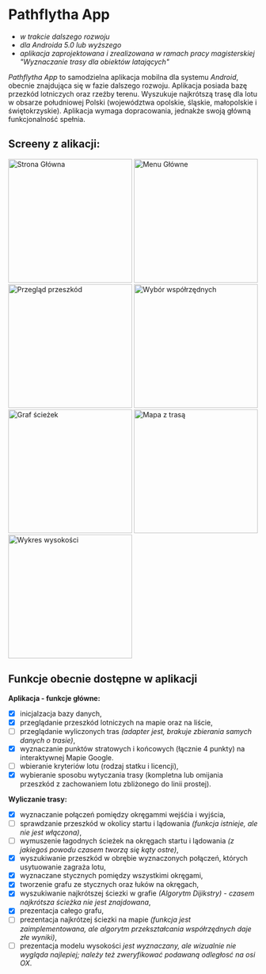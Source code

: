 # Pathflytha App

- *w trakcie dalszego rozwoju*
- *dla Androida 5.0 lub wyższego*
- *aplikacja zaprojektowana i zrealizowana w ramach pracy magisterskiej "Wyznaczanie trasy dla obiektów latających"*

*Pathflytha  App* to samodzielna aplikacja mobilna dla systemu *Android*, obecnie znajdująca się w fazie dalszego rozwoju.
Aplikacja posiada bazę przezkód lotniczych oraz rzeźby terenu. Wyszukuje najkrótszą trasę dla lotu w obsarze południowej Polski (województwa opolskie, śląskie, małopolskie i świętokrzyskie).
Aplikacja wymaga dopracowania, jednakże swoją główną funkcjonalność spełnia.

## Screeny z alikacji:
<img width="250" alt="Strona Główna" src="https://i.imgur.com/mWT9eNx.png"> <img width="250" alt="Menu Główne" src="https://i.imgur.com/CKzN8z8.png">
<img width="250" alt="Przegląd przeszkód" src="https://i.imgur.com/X2klSyp.png"> <img width="250" alt="Wybór współrzędnych" src="https://i.imgur.com/5xWZSo9.png">
<img width="250" alt="Graf ścieżek" src="https://i.imgur.com/sXTet6C.png"> <img width="250" alt="Mapa z trasą" src="https://i.imgur.com/hbhtAlO.png"> <img width="250" alt="Wykres wysokości" src="https://i.imgur.com/oYGpVef.png">

## Funkcje obecnie dostępne w aplikacji
**Aplikacja - funkcje główne:**
- [x] inicjalzacja bazy danych,
- [x] przeglądanie przeszkód lotniczych na mapie oraz na liście,
- [ ] przeglądanie wyliczonych tras *(adapter jest, brakuje zbierania samych danych o trasie)*,
- [x] wyznaczanie punktów stratowych i końcowych (łącznie 4 punkty) na interaktywnej Mapie Google.
- [ ] wbieranie kryteriów lotu (rodzaj statku i licencji),
- [x] wybieranie sposobu wytyczania trasy (kompletna lub omijania przeszkód z zachowaniem lotu zbliżonego do linii prostej).

**Wyliczanie trasy:**
- [x] wyznaczanie połączeń pomiędzy okręgammi wejśćia i wyjścia,
- [ ] sprawdzanie przeszkód w okolicy startu i lądowania *(funkcja istnieje, ale nie jest włączona)*,
- [ ] wymuszenie łagodnych ścieżek na okręgach startu i lądowania *(z jakiegoś powodu czasem tworzą się kąty ostre)*,
- [x] wyszukiwanie przeszkód w obrębie wyznaczonych połączeń, których usytuowanie zagraża lotu,
- [x] wyznaczane stycznych pomiędzy wszystkimi okręgami,
- [x] tworzenie grafu ze stycznych oraz łuków na okręgach,
- [x] wyszukiwanie najkrótszej ściezki w grafie *(Algorytm Dijikstry) - czasem najkrótsza ścieżka nie jest znajdowana*,
- [x] prezentacja całego grafu,
- [ ] prezentacja najkrótzej ściezki na mapie *(funkcja jest zaimplementowana, ale algorytm przekształcania współrzędnych daje złe wyniki)*,
- [ ] prezentacja modelu wysokości *jest wyznaczany, ale wizualnie nie wygląda najlepiej; należy też zweryfikować podawaną odległosć na osi OX*.
